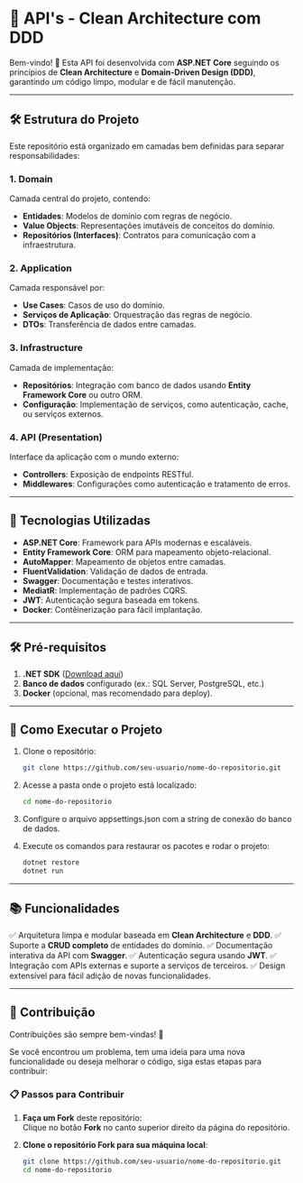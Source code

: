 # 🌟 API's - Clean Architecture com DDD

Bem-vindo! 🚀
Esta API foi desenvolvida com **ASP.NET Core** seguindo os princípios de **Clean Architecture** e **Domain-Driven Design (DDD)**, garantindo um código limpo, modular e de fácil manutenção.

---

## 🛠️ Estrutura do Projeto

Este repositório está organizado em camadas bem definidas para separar responsabilidades:

### 1. **Domain**  
Camada central do projeto, contendo:  
- **Entidades**: Modelos de domínio com regras de negócio.  
- **Value Objects**: Representações imutáveis de conceitos do domínio.  
- **Repositórios (Interfaces)**: Contratos para comunicação com a infraestrutura.  

### 2. **Application**  
Camada responsável por:  
- **Use Cases**: Casos de uso do domínio.  
- **Serviços de Aplicação**: Orquestração das regras de negócio.  
- **DTOs**: Transferência de dados entre camadas.  

### 3. **Infrastructure**  
Camada de implementação:  
- **Repositórios**: Integração com banco de dados usando **Entity Framework Core** ou outro ORM.  
- **Configuração**: Implementação de serviços, como autenticação, cache, ou serviços externos.  

### 4. **API (Presentation)**  
Interface da aplicação com o mundo externo:  
- **Controllers**: Exposição de endpoints RESTful.  
- **Middlewares**: Configurações como autenticação e tratamento de erros.  

---

## 🚀 Tecnologias Utilizadas

- **ASP.NET Core**: Framework para APIs modernas e escaláveis.  
- **Entity Framework Core**: ORM para mapeamento objeto-relacional.  
- **AutoMapper**: Mapeamento de objetos entre camadas.  
- **FluentValidation**: Validação de dados de entrada.  
- **Swagger**: Documentação e testes interativos.  
- **MediatR**: Implementação de padrões CQRS.  
- **JWT**: Autenticação segura baseada em tokens.  
- **Docker**: Contêinerização para fácil implantação.

---

## 🛠️ Pré-requisitos

1. **.NET SDK** ([Download aqui](https://dotnet.microsoft.com/download))  
2. **Banco de dados** configurado (ex.: SQL Server, PostgreSQL, etc.)  
3. **Docker** (opcional, mas recomendado para deploy).  

---

## 🚀 Como Executar o Projeto

1. Clone o repositório:  
   ```bash
   git clone https://github.com/seu-usuario/nome-do-repositorio.git

2. Acesse a pasta onde o projeto está localizado:
   ```bash
   cd nome-do-repositorio

3. Configure o arquivo appsettings.json com a string de conexão do banco de dados.

4. Execute os comandos para restaurar os pacotes e rodar o projeto:
   ```bash
   dotnet restore
   dotnet run

---

## 📚 Funcionalidades

✅ Arquitetura limpa e modular baseada em **Clean Architecture** e **DDD**.
✅ Suporte a **CRUD completo** de entidades do domínio.
✅ Documentação interativa da API com **Swagger**.
✅ Autenticação segura usando **JWT**.
✅ Integração com APIs externas e suporte a serviços de terceiros.
✅ Design extensível para fácil adição de novas funcionalidades.

---

## 🤝 Contribuição

Contribuições são sempre bem-vindas! 🎉  

Se você encontrou um problema, tem uma ideia para uma nova funcionalidade ou deseja melhorar o código, siga estas etapas para contribuir:

### 📋 Passos para Contribuir

1. **Faça um Fork** deste repositório:  
   Clique no botão **Fork** no canto superior direito da página do repositório.

2. **Clone o repositório Fork para sua máquina local**:  
   ```bash
   git clone https://github.com/seu-usuario/nome-do-repositorio.git
   cd nome-do-repositorio
